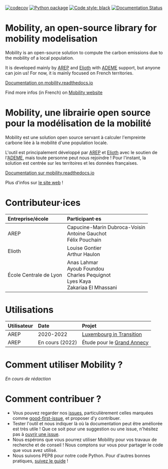 [![codecov](https://codecov.io/github/mobility-team/mobility/branch/main/graph/badge.svg?token=D31X32AZ43)](https://codecov.io/github/mobility-team/mobility)
[![Python package](https://github.com/mobility-team/mobility/actions/workflows/python-package.yml/badge.svg?branch=main)](https://github.com/mobility-team/mobility/actions/workflows/python-package.yml)
[![Code style: black][black-badge]][black-link]
[![Documentation Status][rtd-badge]][rtd-link]

# Mobility, an open-source library for mobility modelisation
Mobility is an open-source solution to compute the carbon emissions due to the mobility of a local population.

It is developed mainly by [AREP](https://arep.fr) and [Elioth](https://elioth.com/) with [ADEME](https://wiki.resilience-territoire.ademe.fr/wiki/Mobility) support, but anyone can join us!
For now, it is mainly focused on French territories.

[Documentation on mobility.readthedocs.io](https://mobility.readthedocs.io/en/latest/)

Find more infos (in French) on [Mobility website](https://mobility-team.github.io/)

# Mobility, une librairie open source pour la modélisation de la mobilité
Mobility est une solution open source servant à calculer l'empreinte carbone liée à la mobilité d'une population locale.


L'outil est principalement développé par [AREP](https://arep.fr) et [Elioth](https://elioth.com/) avec le soutien de l'[ADEME](https://wiki.resilience-territoire.ademe.fr/wiki/Mobility), mais toute personne peut nous rejoindre !
Pour l'instant, la solution est centrée sur les territoires et les données françaises.

[Documentation sur mobility.readthedocs.io](https://mobility.readthedocs.io/en/latest/)

Plus d'infos sur [le site web](https://mobility-team.github.io/) !

# Contributeur·ices
| Entreprise/école  | Participant·es |
| :------------- | :------------- |
| AREP  | Capucine-Marin Dubroca-Voisin <br> Antoine Gauchot <br> Félix Pouchain |
| Elioth  | Louise Gontier <br> Arthur Haulon  |
| École Centrale de Lyon | Anas Lahmar <br> Ayoub Foundou <br> Charles Pequignot <br> Lyes Kaya  <br> Zakariaa El Mhassani |

# Utilisations
| Utilisateur  | Date | Projet |
| :------------- | :------------- | :------------- |
| AREP  | 2020-2022 | [Luxembourg in Transition]([url](https://www.arep.fr/nos-projets/luxembourg-in-transition-paysage-capital/)) |
| AREP | En cours (2022) | Étude pour le [Grand Annecy]([url](https://www.arep.fr/nos-projets/grand-annecy/)) |

# Comment utiliser Mobility ?
_En cours de rédaction_

# Comment contribuer ?
* Vous pouvez regarder nos [issues](https://github.com/mobility-team/mobility/issues), particulièrement celles marquées comme [good-first-issue](https://github.com/mobility-team/mobility/issues?q=is%3Aissue+is%3Aopen+label%3A%22good+first+issue%22), et proposer d'y contribuer.
* Tester l'outil et nous indiquer là où la documentation peut être améliorée est très utile ! Que ce soit pour une suggestion ou une issue, n'hésitez pas à [ouvrir une issue](https://github.com/mobility-team/mobility/issues/new).
* Nous espérons que vous pourrez utiliser Mobility pour vos travaux de recherche et de conseil ! Nous comptons sur vous pour partager le code que vous avez utilisé.
* Nous suivons PEP8 pour notre code Python. Pour d'autres bonnes pratiques, [suivez le guide](https://github.com/mobility-team/mobility/tree/main/mobility) !

[rtd-badge]: https://readthedocs.org/projects/mobility/badge/?version=latest
[rtd-link]: https://mobility.readthedocs.io/en/latest/?badge=latest
[black-badge]: https://img.shields.io/badge/code%20style-black-000000.svg
[black-link]: https://github.com/ambv/black
